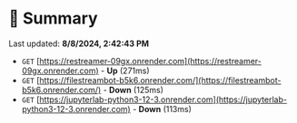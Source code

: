 # 📖 Summary
Last updated: **8/8/2024, 2:42:43 PM**

- `GET` [https://restreamer-09gx.onrender.com](https://restreamer-09gx.onrender.com) - **Up** (271ms)
- `GET` [https://filestreambot-b5k6.onrender.com/](https://filestreambot-b5k6.onrender.com/) - **Down** (125ms)
- `GET` [https://jupyterlab-python3-12-3.onrender.com](https://jupyterlab-python3-12-3.onrender.com) - **Down** (113ms)
